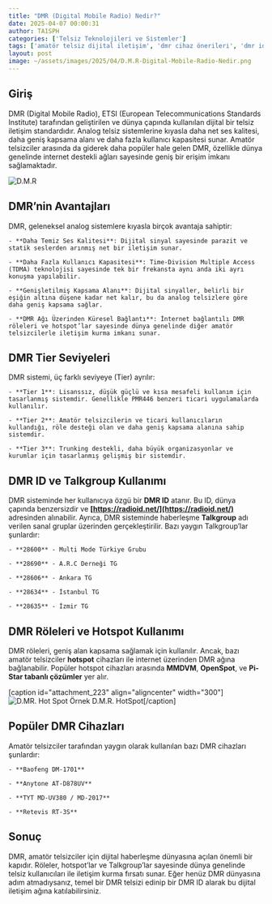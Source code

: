 ```yaml
---
title: "DMR (Digital Mobile Radio) Nedir?"
date: 2025-04-07 00:00:31
author: TA1SPH
categories: ['Telsiz Teknolojileri ve Sistemler']
tags: ['amatör telsiz dijital iletişim', 'dmr cihaz önerileri', 'dmr id ve talkgroup kullanımı', 'dmr nedir', 'dmr röle ve hotspot']
layout: post
image: ~/assets/images/2025/04/D.M.R-Digital-Mobile-Radio-Nedir.png
---
```


## **Giriş**
DMR (Digital Mobile Radio), ETSI (European Telecommunications Standards Institute) tarafından geliştirilen ve dünya çapında kullanılan dijital bir telsiz iletişim standardıdır. Analog telsiz sistemlerine kıyasla daha net ses kalitesi, daha geniş kapsama alanı ve daha fazla kullanıcı kapasitesi sunar. Amatör telsizciler arasında da giderek daha popüler hale gelen DMR, özellikle dünya genelinde internet destekli ağları sayesinde geniş bir erişim imkanı sağlamaktadır.

![D.M.R](/assets/images/2025/04/log_plot_country_flags_2_HD-300x188.png)
## **DMR’nin Avantajları**
DMR, geleneksel analog sistemlere kıyasla birçok avantaja sahiptir:

 	- **Daha Temiz Ses Kalitesi**: Dijital sinyal sayesinde parazit ve statik seslerden arınmış net bir iletişim sunar.

 	- **Daha Fazla Kullanıcı Kapasitesi**: Time-Division Multiple Access (TDMA) teknolojisi sayesinde tek bir frekansta aynı anda iki ayrı konuşma yapılabilir.

 	- **Genişletilmiş Kapsama Alanı**: Dijital sinyaller, belirli bir eşiğin altına düşene kadar net kalır, bu da analog telsizlere göre daha geniş kapsama sağlar.

 	- **DMR Ağı Üzerinden Küresel Bağlantı**: İnternet bağlantılı DMR röleleri ve hotspot’lar sayesinde dünya genelinde diğer amatör telsizcilerle iletişim kurma imkanı sunar.

## **DMR Tier Seviyeleri**
DMR sistemi, üç farklı seviyeye (Tier) ayrılır:

 	- **Tier 1**: Lisanssız, düşük güçlü ve kısa mesafeli kullanım için tasarlanmış sistemdir. Genellikle PMR446 benzeri ticari uygulamalarda kullanılır.

 	- **Tier 2**: Amatör telsizcilerin ve ticari kullanıcıların kullandığı, röle desteği olan ve daha geniş kapsama alanına sahip sistemdir.

 	- **Tier 3**: Trunking destekli, daha büyük organizasyonlar ve kurumlar için tasarlanmış gelişmiş bir sistemdir.

## **DMR ID ve Talkgroup Kullanımı**
DMR sisteminde her kullanıcıya özgü bir **DMR ID** atanır. Bu ID, dünya çapında benzersizdir ve **[https://radioid.net/](https://radioid.net/)** adresinden alınabilir. Ayrıca, DMR sisteminde haberleşme **Talkgroup** adı verilen sanal gruplar üzerinden gerçekleştirilir. Bazı yaygın Talkgroup’lar şunlardır:

 	- **28600** - Multi Mode Türkiye Grubu

 	- **28690** - A.R.C Derneği TG

 	- **28606** - Ankara TG

 	- **28634** - İstanbul TG

 	- **28635** - İzmir TG

## **DMR Röleleri ve Hotspot Kullanımı**
DMR röleleri, geniş alan kapsama sağlamak için kullanılır. Ancak, bazı amatör telsizciler **hotspot** cihazları ile internet üzerinden DMR ağına bağlanabilir. Popüler hotspot cihazları arasında **MMDVM**, **OpenSpot**, ve **Pi-Star tabanlı çözümler** yer alır.

[caption id="attachment_223" align="aligncenter" width="300"]![D.MR. Hot Spot](/assets/images/2025/04/DMR-HS-300x300.png) Örnek D.M.R. HotSpot[/caption]
## **Popüler DMR Cihazları**
Amatör telsizciler tarafından yaygın olarak kullanılan bazı DMR cihazları şunlardır:

 	- **Baofeng DM-1701**

 	- **Anytone AT-D878UV**

 	- **TYT MD-UV380 / MD-2017**

 	- **Retevis RT-3S**

## **Sonuç**
DMR, amatör telsizciler için dijital haberleşme dünyasına açılan önemli bir kapıdır. Röleler, hotspot’lar ve Talkgroup’lar sayesinde dünya genelinde telsiz kullanıcıları ile iletişim kurma fırsatı sunar. Eğer henüz DMR dünyasına adım atmadıysanız, temel bir DMR telsizi edinip bir DMR ID alarak bu dijital iletişim ağına katılabilirsiniz.
